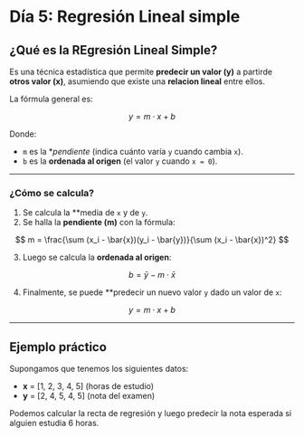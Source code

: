 # Día 5: Regresión Lineal simple

## ¿Qué es la REgresión Lineal Simple?

Es una técnica estadística que permite **predecir un valor (y)** a partirde **otros valor (x)**, asumiendo que existe una **relacion lineal** entre ellos.

La fórmula general es: 

$$
y = m \cdot x + b
$$

Donde: 

- `m` es la **pendiente* (indica cuánto varía `y` cuando cambia `x`).
- `b` es la **ordenada al origen** (el valor `y` cuando `x = 0`).

---

### ¿Cómo se calcula?

1. Se calcula la **media de `x` y de `y`.
2. Se halla la **pendiente (m)** con la fórmula:

$$
m = \frac{\sum (x_i - \bar{x})(y_i - \bar{y})}{\sum (x_i - \bar{x})^2}
$$

3. Luego se calcula la **ordenada al origen**:

$$
b = \bar{y} - m \cdot \bar{x}
$$

4. Finalmente, se puede **predecir un nuevo valor `y` dado un valor de `x`:

$$
y = m \cdot x + b
$$

---

## Ejemplo práctico

Supongamos que tenemos los siguientes datos:

- **x** = [1, 2, 3, 4, 5]  (horas de estudio)  
- **y** = [2, 4, 5, 4, 5]  (nota del examen)

Podemos calcular la recta de regresión y luego predecir la nota esperada si alguien estudia 6 horas.
